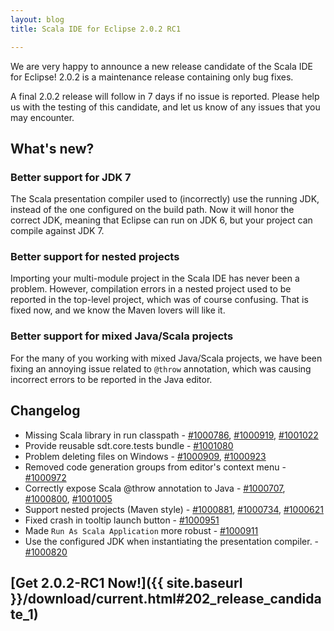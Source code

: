 ```yaml
---
layout: blog
title: Scala IDE for Eclipse 2.0.2 RC1

---
```


We are very happy to announce a new release candidate of the Scala IDE for Eclipse! 2.0.2 is
a maintenance release containing only bug fixes. 

A final 2.0.2 release will follow in 7 days if no issue is reported. Please help us with 
the testing of this candidate, and let us know of any issues that you may encounter.

## What's new?

### Better support for JDK 7

The Scala presentation compiler used to (incorrectly) use the running JDK, instead of the one
configured on the build path. Now it will honor the correct JDK, meaning that Eclipse can run on
JDK 6, but your project can compile against JDK 7.

### Better support for nested projects

Importing your multi-module project in the Scala IDE has never been a problem. However, compilation 
errors in a nested project used to be reported in the top-level project, which was of course 
confusing. That is fixed now, and we know the Maven lovers will like it. 

### Better support for mixed Java/Scala projects

For the many of you working with mixed Java/Scala projects, we have been fixing an annoying issue 
related to ``@throw`` annotation, which was causing incorrect errors to be reported in the Java editor.

## Changelog

* Missing Scala library in run classpath - [#1000786][#1000786], [#1000919][#1000919], [#1001022][#1001022]
* Provide reusable sdt.core.tests bundle - [#1001080][#1001080]
* Problem deleting files on Windows - [#1000909][#1000909], [#1000923][#1000923]
* Removed code generation groups from editor's context menu - [#1000972][#1000972]
* Correctly expose Scala @throw annotation to Java - [#1000707][#1000707], [#1000800][#1000800], [#1001005][#1001005]
* Support nested projects (Maven style) - [#1000881][#1000881], [#1000734][#1000734], [#1000621][#1000621]
* Fixed crash in tooltip launch button - [#1000951][#1000951]
* Made ``Run As Scala Application`` more robust - [#1000911][#1000911]
* Use the configured JDK when instantiating the presentation compiler. - [#1000820][#1000820]

[#1000972]: http://scala-ide-portfolio.assembla.com/spaces/scala-ide/tickets/1000972
[#1000800]: http://scala-ide-portfolio.assembla.com/spaces/scala-ide/tickets/1000800
[#1000881]: http://scala-ide-portfolio.assembla.com/spaces/scala-ide/tickets/1000881
[#1000707]: http://scala-ide-portfolio.assembla.com/spaces/scala-ide/tickets/1000707
[#1000734]: http://scala-ide-portfolio.assembla.com/spaces/scala-ide/tickets/1000734
[#1000786]: http://scala-ide-portfolio.assembla.com/spaces/scala-ide/tickets/1000786
[#1000621]: http://scala-ide-portfolio.assembla.com/spaces/scala-ide/tickets/1000621
[#1000951]: http://scala-ide-portfolio.assembla.com/spaces/scala-ide/tickets/1000951
[#1000909]: http://scala-ide-portfolio.assembla.com/spaces/scala-ide/tickets/1000909
[#1000911]: http://scala-ide-portfolio.assembla.com/spaces/scala-ide/tickets/1000911
[#1000919]: http://scala-ide-portfolio.assembla.com/spaces/scala-ide/tickets/1000919
[#1000923]: http://scala-ide-portfolio.assembla.com/spaces/scala-ide/tickets/1000923
[#1000820]: http://scala-ide-portfolio.assembla.com/spaces/scala-ide/tickets/1000820
[#1001005]: http://scala-ide-portfolio.assembla.com/spaces/scala-ide/tickets/1001005
[#1001022]: http://scala-ide-portfolio.assembla.com/spaces/scala-ide/tickets/1001022
[#1001080]: http://scala-ide-portfolio.assembla.com/spaces/scala-ide/tickets/1001080

## [Get 2.0.2-RC1 Now!]({{ site.baseurl }}/download/current.html#202_release_candidate_1)

